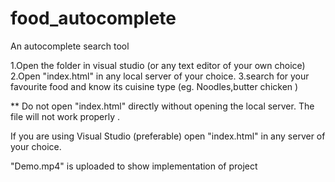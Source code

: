 # food_autocomplete
An autocomplete search tool

1.Open the folder in visual studio (or any text editor of your own choice)
2.Open "index.html" in any local server of your choice.
3.search for your favourite food and know its cuisine type (eg. Noodles,butter chicken )

** Do not open "index.html" directly without opening the local server. The file will not work properly .

If you are using Visual Studio (preferable) open "index.html" in any server of your choice.

"Demo.mp4" is uploaded to show implementation of project
